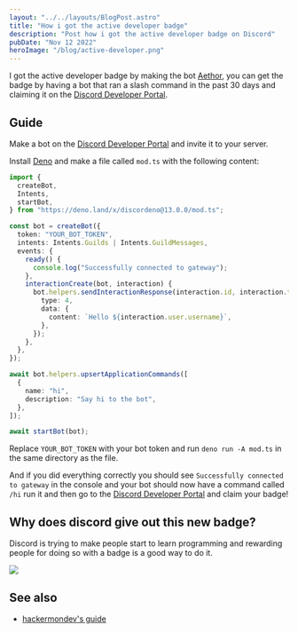 ```yaml
---
layout: "../../layouts/BlogPost.astro"
title: "How i got the active developer badge"
description: "Post how i got the active developer badge on Discord"
pubDate: "Nov 12 2022"
heroImage: "/blog/active-developer.png"
---
```


I got the active developer badge by making the bot [Aethor](https://aethor.xyz/), you can get the badge by having a bot that ran a slash command in the past 30 days and claiming it on the [Discord Developer Portal](https://discord.com/developers/active-developer).

## Guide

Make a bot on the [Discord Developer Portal](https://discord.com/developers/applications) and invite it to your server.

Install [Deno](https://deno.land/) and make a file called `mod.ts` with the following content:

```ts
import {
  createBot,
  Intents,
  startBot,
} from "https://deno.land/x/discordeno@13.0.0/mod.ts";

const bot = createBot({
  token: "YOUR_BOT_TOKEN",
  intents: Intents.Guilds | Intents.GuildMessages,
  events: {
    ready() {
      console.log("Successfully connected to gateway");
    },
    interactionCreate(bot, interaction) {
      bot.helpers.sendInteractionResponse(interaction.id, interaction.token, {
        type: 4,
        data: {
          content: `Hello ${interaction.user.username}`,
        },
      });
    },
  },
});

await bot.helpers.upsertApplicationCommands([
  {
    name: "hi",
    description: "Say hi to the bot",
  },
]);

await startBot(bot);
```

Replace `YOUR_BOT_TOKEN` with your bot token and run `deno run -A mod.ts` in the same directory as the file.

And if you did everything correctly you should see `Successfully connected to gateway` in the console and your bot should now have a command called `/hi` run it and then go to the [Discord Developer Portal](https://discord.com/developers/active-developer) and claim your badge!

## Why does discord give out this new badge?

Discord is trying to make people start to learn programming and rewarding people for doing so with a badge is a good way to do it.

![](https://camo.githubusercontent.com/2396b5224a807ce6baf26214c3f219eb615ecba2923cfc3554740c7c889e9419/68747470733a2f2f692e696d6775722e636f6d2f7a366a7a7734432e706e67)

## See also

- [hackermondev's guide](https://github.com/hackermondev/discord-active-developer)
